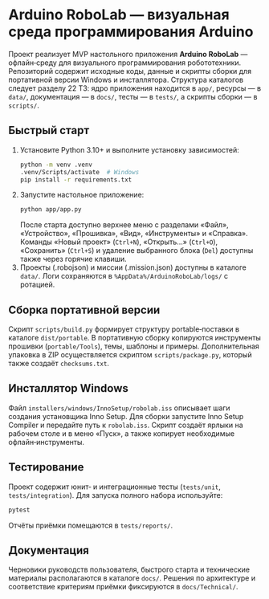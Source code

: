# Arduino RoboLab — визуальная среда программирования Arduino

Проект реализует MVP настольного приложения **Arduino RoboLab** — офлайн‑среду для визуального
программирования робототехники. Репозиторий содержит исходные коды, данные и скрипты сборки для
портативной версии Windows и инсталлятора. Структура каталогов следует разделу 22 ТЗ: ядро приложения
находится в `app/`, ресурсы — в `data/`, документация — в `docs/`, тесты — в `tests/`, а скрипты сборки — в
`scripts/`.

## Быстрый старт
1. Установите Python 3.10+ и выполните установку зависимостей:
   ```bash
   python -m venv .venv
   .venv/Scripts/activate  # Windows
   pip install -r requirements.txt
   ```
2. Запустите настольное приложение:
   ```bash
   python app/app.py
   ```
   После старта доступно верхнее меню с разделами «Файл», «Устройство», «Прошивка», «Вид», «Инструменты» и
   «Справка». Команды «Новый проект» (`Ctrl+N`), «Открыть…» (`Ctrl+O`), «Сохранить» (`Ctrl+S`) и удаление
   выбранного блока (`Del`) доступны также через горячие клавиши.
3. Проекты (.robojson) и миссии (.mission.json) доступны в каталоге `data/`. Логи сохраняются в
   `%AppData%/ArduinoRoboLab/logs/` с ротацией.

## Сборка портативной версии
Скрипт `scripts/build.py` формирует структуру portable‑поставки в каталоге `dist/portable`. В портативную
сборку копируются инструменты прошивки (`portable/Tools`), темы, шаблоны и примеры. Дополнительная упаковка
в ZIP осуществляется скриптом `scripts/package.py`, который также создаёт `checksums.txt`.

## Инсталлятор Windows
Файл `installers/windows/InnoSetup/robolab.iss` описывает шаги создания установщика Inno Setup. Для сборки
запустите Inno Setup Compiler и передайте путь к `robolab.iss`. Скрипт создаёт ярлыки на рабочем столе и в
меню «Пуск», а также копирует необходимые офлайн‑инструменты.

## Тестирование
Проект содержит юнит‑ и интеграционные тесты (`tests/unit`, `tests/integration`). Для запуска полного набора
используйте:
```bash
pytest
```
Отчёты приёмки помещаются в `tests/reports/`.

## Документация
Черновики руководств пользователя, быстрого старта и технические материалы располагаются в каталоге
`docs/`. Решения по архитектуре и соответствие критериям приёмки фиксируются в `docs/Technical/`.
